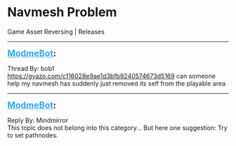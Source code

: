 # Navmesh Problem
Game Asset Reversing | Releases

---
<strong style="font-size: 1.4em;"><span style="text-decoration: underline;text-decoration-color: #34a7f9;"><span style="color:#34a7f9;">ModmeBot</span></span>:</strong>

<p>Thread By: bob1<br /><a href="https://gyazo.com/c116028e9ae1d3bfb9240574673d5169">https://gyazo.com/c116028e9ae1d3bfb9240574673d5169</a> can someone help my navmesh has suddenly just removed its self from the playable area</p>

---
<strong style="font-size: 1.4em;"><span style="text-decoration: underline;text-decoration-color: #34a7f9;"><span style="color:#34a7f9;">ModmeBot</span></span>:</strong>

<p>Reply By: Mindmirror<br />This topic does not belong into this category... But here one suggestion: Try to set pathnodes.</p>
